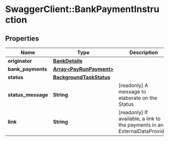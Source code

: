 # SwaggerClient::BankPaymentInstruction

## Properties
Name | Type | Description | Notes
------------ | ------------- | ------------- | -------------
**originator** | [**BankDetails**](BankDetails.md) |  | [optional] 
**bank_payments** | [**Array&lt;PayRunPayment&gt;**](PayRunPayment.md) |  | [optional] 
**status** | [**BackgroundTaskStatus**](BackgroundTaskStatus.md) |  | [optional] 
**status_message** | **String** | [readonly] A message to elaborate on the Status | [optional] 
**link** | **String** | [readonly] If available, a link to the payments in an ExternalDataProvider | [optional] 

